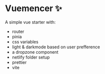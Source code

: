 # Vuemencer ✨

A simple vue starter with:

- router
- pinia
- css variables
- light & darkmode based on user prefference
- a dropzone component
- netlify folder setup
- prettier
- vite
